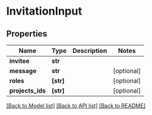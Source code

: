 # InvitationInput


## Properties
Name | Type | Description | Notes
------------ | ------------- | ------------- | -------------
**invitee** | **str** |  | 
**message** | **str** |  | [optional] 
**roles** | **[str]** |  | [optional] 
**projects_ids** | **[str]** |  | [optional] 

[[Back to Model list]](../README.md#documentation-for-models) [[Back to API list]](../README.md#documentation-for-api-endpoints) [[Back to README]](../README.md)


